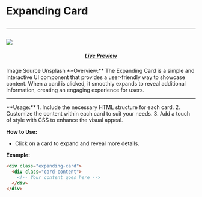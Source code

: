 
# Expanding Card <hr>
<img src="https://github.com/Mukulvjain1/100-days-of-Frontend/assets/148741846/5096f289-32d6-4419-9b23-9744eddf0a78">
<br>
<h5 style="color:white;text-align:center;"><a href="https://expanding-card-mukul.netlify.app/">Live Preview</a><br></h5>
Image Source Unsplash
**Overview:**
The Expanding Card is a simple and interactive UI component that provides a user-friendly way to showcase content. When a card is clicked, it smoothly expands to reveal additional information, creating an engaging experience for users.
<br><hr>
**Usage:**
1. Include the necessary HTML structure for each card.
2. Customize the content within each card to suit your needs.
3. Add a touch of style with CSS to enhance the visual appeal.

**How to Use:**
- Click on a card to expand and reveal more details.

**Example:**
```html
<div class="expanding-card">
  <div class="card-content">
    <!-- Your content goes here -->
  </div>
</div>
